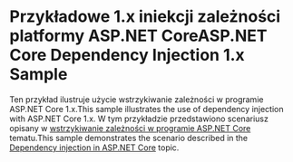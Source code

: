 # <a name="aspnet-core-dependency-injection-1x-sample"></a><span data-ttu-id="1283d-101">Przykładowe 1.x iniekcji zależności platformy ASP.NET Core</span><span class="sxs-lookup"><span data-stu-id="1283d-101">ASP.NET Core Dependency Injection 1.x Sample</span></span>

<span data-ttu-id="1283d-102">Ten przykład ilustruje użycie wstrzykiwanie zależności w programie ASP.NET Core 1.x.</span><span class="sxs-lookup"><span data-stu-id="1283d-102">This sample illustrates the use of dependency injection with ASP.NET Core 1.x.</span></span> <span data-ttu-id="1283d-103">W tym przykładzie przedstawiono scenariusz opisany w [wstrzykiwanie zależności w programie ASP.NET Core](https://docs.microsoft.com/aspnet/core/fundamentals/dependency-injection) tematu.</span><span class="sxs-lookup"><span data-stu-id="1283d-103">This sample demonstrates the scenario described in the [Dependency injection in ASP.NET Core](https://docs.microsoft.com/aspnet/core/fundamentals/dependency-injection) topic.</span></span>
